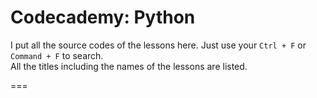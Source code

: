Codecademy: Python
==================    

I put all the source codes of the lessons here. Just use your `Ctrl + F` or `Command + F` to search.     
All the titles including the names of the lessons are listed.      
       
===     

  
